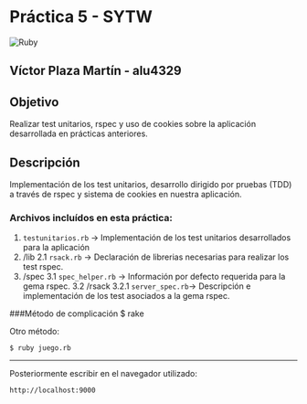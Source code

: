 # Práctica 5 - SYTW  
![Ruby](http://medularis.com/assets/ruby-fbdcfd4fc56395d1df69240ccd77275e.png)

## Víctor Plaza Martín - alu4329

## Objetivo
Realizar test unitarios, rspec y uso de cookies sobre la aplicación desarrollada en prácticas anteriores.

## Descripción
Implementación de los test unitarios, desarrollo dirigido por pruebas (TDD) a través de rspec y sistema de cookies en nuestra aplicación.

### Archivos incluídos en esta práctica:
1. `testunitarios.rb` -> Implementación de los test unitarios desarrollados para la aplicación
2. /lib
2.1 `rsack.rb` -> Declaración de librerias necesarias para realizar los test rspec.
3. /spec
3.1 `spec_helper.rb` -> Información por defecto requerida para la gema rspec.
3.2 /rsack
3.2.1 `server_spec.rb`-> Descripción e implementación de los test asociados a la gema rspec.

###Método de complicación
	$ rake

Otro método:

	$ ruby juego.rb

****
Posteriormente escribir en el navegador utilizado:

	http://localhost:9000
